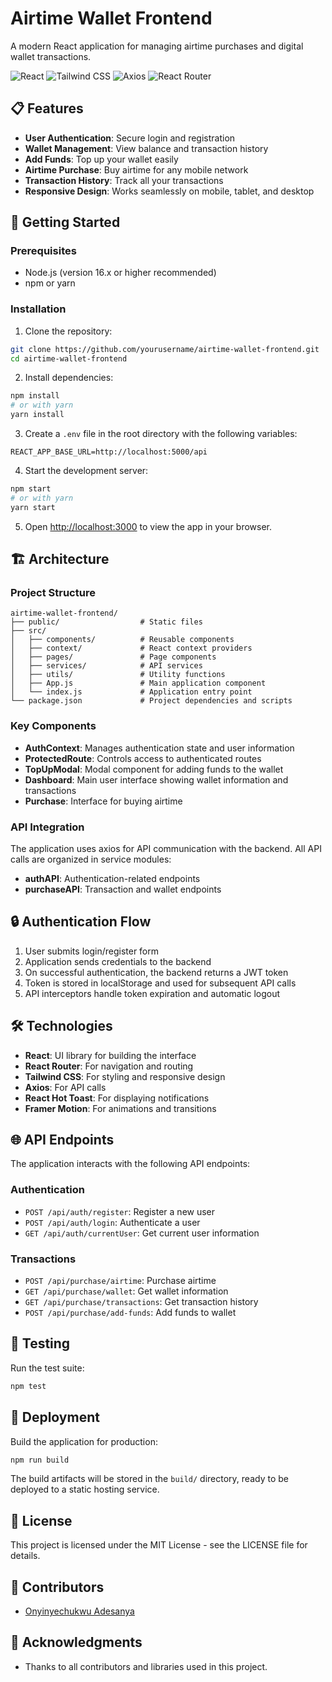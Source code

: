 # Airtime Wallet Frontend

A modern React application for managing airtime purchases and digital wallet transactions.

![React](https://img.shields.io/badge/React-19.1.1-blue)
![Tailwind CSS](https://img.shields.io/badge/Tailwind_CSS-3.4.17-38B2AC)
![Axios](https://img.shields.io/badge/Axios-1.11.0-purple)
![React Router](https://img.shields.io/badge/React_Router-7.8.0-CA4245)

## 📋 Features

- **User Authentication**: Secure login and registration
- **Wallet Management**: View balance and transaction history
- **Add Funds**: Top up your wallet easily
- **Airtime Purchase**: Buy airtime for any mobile network
- **Transaction History**: Track all your transactions
- **Responsive Design**: Works seamlessly on mobile, tablet, and desktop

## 🚀 Getting Started

### Prerequisites

- Node.js (version 16.x or higher recommended)
- npm or yarn

### Installation

1. Clone the repository:

```bash
git clone https://github.com/yourusername/airtime-wallet-frontend.git
cd airtime-wallet-frontend
```

2. Install dependencies:

```bash
npm install
# or with yarn
yarn install
```

3. Create a `.env` file in the root directory with the following variables:

```env
REACT_APP_BASE_URL=http://localhost:5000/api
```

4. Start the development server:

```bash
npm start
# or with yarn
yarn start
```

5. Open [http://localhost:3000](http://localhost:3000) to view the app in your browser.

## 🏗️ Architecture

### Project Structure

```plaintext
airtime-wallet-frontend/
├── public/                  # Static files
├── src/
│   ├── components/          # Reusable components
│   ├── context/             # React context providers
│   ├── pages/               # Page components
│   ├── services/            # API services
│   ├── utils/               # Utility functions
│   ├── App.js               # Main application component
│   └── index.js             # Application entry point
└── package.json             # Project dependencies and scripts
```

### Key Components

- **AuthContext**: Manages authentication state and user information
- **ProtectedRoute**: Controls access to authenticated routes
- **TopUpModal**: Modal component for adding funds to the wallet
- **Dashboard**: Main user interface showing wallet information and transactions
- **Purchase**: Interface for buying airtime

### API Integration

The application uses axios for API communication with the backend. All API calls are organized in service modules:

- **authAPI**: Authentication-related endpoints
- **purchaseAPI**: Transaction and wallet endpoints

## 🔒 Authentication Flow

1. User submits login/register form
2. Application sends credentials to the backend
3. On successful authentication, the backend returns a JWT token
4. Token is stored in localStorage and used for subsequent API calls
5. API interceptors handle token expiration and automatic logout

## 🛠️ Technologies

- **React**: UI library for building the interface
- **React Router**: For navigation and routing
- **Tailwind CSS**: For styling and responsive design
- **Axios**: For API calls
- **React Hot Toast**: For displaying notifications
- **Framer Motion**: For animations and transitions

## 🌐 API Endpoints

The application interacts with the following API endpoints:

### Authentication

- `POST /api/auth/register`: Register a new user
- `POST /api/auth/login`: Authenticate a user
- `GET /api/auth/currentUser`: Get current user information

### Transactions

- `POST /api/purchase/airtime`: Purchase airtime
- `GET /api/purchase/wallet`: Get wallet information
- `GET /api/purchase/transactions`: Get transaction history
- `POST /api/purchase/add-funds`: Add funds to wallet

## 🧪 Testing

Run the test suite:

```bash
npm test
```

## 🚀 Deployment

Build the application for production:

```bash
npm run build
```

The build artifacts will be stored in the `build/` directory, ready to be deployed to a static hosting service.

## 📝 License

This project is licensed under the MIT License - see the LICENSE file for details.

## 👥 Contributors

- [Onyinyechukwu Adesanya](https://github.com/Yinye013)

## 🙏 Acknowledgments

- Thanks to all contributors and libraries used in this project.
